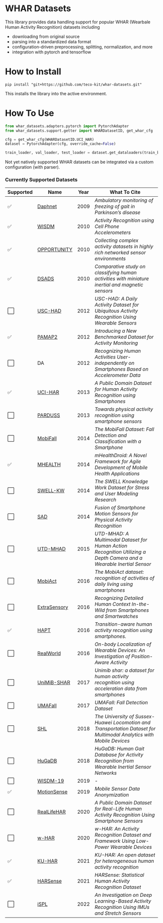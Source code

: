 # WHAR Datasets

This library provides data handling support for popular WHAR (Wearbale Human Activity Recognition) datasets including

<!-- - metadata descriptions in [DCAT-AP](https://www.dcat-ap.de/) and [Croissant](https://github.com/mlcommons/croissant) -->
- downloading from original source
- parsing into a standardized data format
- configuration-driven preprocessing, splitting, normalization, and more
- integration with pytorch and tensorflow

# How to Install

```
pip install "git+https://github.com/teco-kit/whar-datasets.git"
```

This installs the library into the active environment.

# How To Use

```python
from whar_datasets.adapters.pytorch import PytorchAdapter
from whar_datasets.support.getter import WHARDatasetID, get_whar_cfg

cfg = get_whar_cfg(WHARDatasetID.UCI_HAR)
dataset = PytorchAdapter(cfg, override_cache=False)

train_loader, val_loader, test_loader = dataset.get_dataloaders(train_batch_size=32)
```

Not yet natively supported WHAR datasets can be integrated via a custom configuration (with parser).

### Currently Supported Datasets

| Supported | Name           | Year | What To Cite                                                                                       |
|-----------|----------------|------|---------------------------------------------------------------------------------------------|
| ✅        | [Daphnet](https://archive.ics.uci.edu/dataset/245/daphnet+freezing+of+gait)        | 2009 | *Ambulatory monitoring of freezing of gait in Parkinson’s disease*                         |
| ✅        | [WISDM](https://www.cis.fordham.edu/wisdm/dataset.php)       | 2010 | *Activity Recognition using Cell Phone Accelerometers*                                      |
| ✅        | [OPPORTUNITY](https://archive.ics.uci.edu/dataset/226/opportunity+activity+recognition)    | 2010 | *Collecting complex activity datasets in highly rich networked sensor environments*        |
| ✅        | [DSADS](https://archive.ics.uci.edu/dataset/256/daily+and+sports+activities)          | 2010 | *Comparative study on classifying human activities with miniature inertial and magnetic sensors* |
| ⬜        | [USC-HAD](https://sipi.usc.edu/had/)        | 2012 | *USC-HAD: A Daily Activity Dataset for Ubiquitous Activity Recognition Using Wearable Sensors* |
| ✅        | [PAMAP2](https://archive.ics.uci.edu/dataset/231/pamap2+physical+activity+monitoring)         | 2012 | *Introducing a New Benchmarked Dataset for Activity Monitoring*                            |
| ⬜        | DA | 2012 | *Recognizing Human Activities User-independently on Smartphones Based on Accelerometer Data* |
| ✅        | [UCI-HAR](https://archive.ics.uci.edu/dataset/240/human+activity+recognition+using+smartphones)        | 2013 | *A Public Domain Dataset for Human Activity Recognition using Smartphones*                  |
| ⬜        | [PARDUSS](https://www.utwente.nl/en/eemcs/ps/research/dataset/) | 2013 | *Towards physical activity recognition using smartphone sensors*                           |
| ⬜        | [MobiFall](https://bmi.hmu.gr/the-mobifall-and-mobiact-datasets-2/#) | 2014 | *The MobiFall Dataset: Fall Detection and Classification with a Smartphone*                |
| ✅        | [MHEALTH](https://archive.ics.uci.edu/dataset/319/mhealth+dataset)        | 2014 | *mHealthDroid: A Novel Framework for Agile Development of Mobile Health Applications*      |
| ⬜        | [SWELL-KW](https://www.kaggle.com/datasets/qiriro/swell-heart-rate-variability-hrv)          | 2014 | *The SWELL Knowledge Work Dataset for Stress and User Modeling Research*                   |
| ⬜        | [SAD](https://www.utwente.nl/en/eemcs/ps/research/dataset/) | 2014 | *Fusion of Smartphone Motion Sensors for Physical Activity Recognition*                    |
| ⬜        | [UTD-MHAD](https://personal.utdallas.edu/~kehtar/UTD-MHAD.html)       | 2015 | *UTD-MHAD: A Multimodal Dataset for Human Action Recognition Utilizing a Depth Camera and a Wearable Inertial Sensor* |
| ⬜        | [MobiAct](https://bmi.hmu.gr/the-mobifall-and-mobiact-datasets-2/#) | 2016 | *The MobiAct dataset: recognition of activities of daily living using smartphones*         |
| ⬜        | [ExtraSensory](http://extrasensory.ucsd.edu/)   | 2016 | *Recognizing Detailed Human Context In-the-Wild from Smartphones and Smartwatches*         |
| ✅        | [HAPT](https://archive.ics.uci.edu/dataset/341/smartphone+based+recognition+of+human+activities+and+postural+transitions)           | 2016 | *Transition-aware human activity recognition using smartphones.*                           |
| ⬜        | [RealWorld](https://www.uni-mannheim.de/dws/research/projects/activity-recognition/dataset/dataset-realworld/)      | 2016 | *On-body Localization of Wearable Devices: An Investigation of Position-Aware Activity*    |
| ⬜        | [UniMiB-SHAR](http://www.sal.disco.unimib.it/technologies/unimib-shar/) | 2017 | *Unimib shar: a dataset for human activity recognition using acceleration data from smartphones* |
| ⬜        | [UMAFall](https://figshare.com/articles/dataset/UMA_ADL_FALL_Dataset_zip/4214283) | 2017 | *UMAFall: Fall Detection Dataset*                                                          |
| ⬜        | [SHL](http://www.shl-dataset.org/dataset/)            | 2018 | *The University of Sussex-Huawei Locomotion and Transportation Dataset for Multimodal Analytics with Mobile Devices* |
| ⬜        | [HuGaDB](https://github.com/romanchereshnev/HuGaDB)         | 2018 | *HuGaDB: Human Gait Database for Activity Recognition from Wearable Inertial Sensor Networks* |
| ⬜        | [WISDM-19](https://archive.ics.uci.edu/dataset/507/wisdm+smartphone+and+smartwatch+activity+and+biometrics+dataset)       | 2019 | -                                                                                           |
| ✅        | [MotionSense](https://github.com/mmalekzadeh/motion-sense)    | 2019 | *Mobile Sensor Data Anonymization*                                                         |
| ⬜        | [RealLifeHAR](https://lbd.udc.es/research/real-life-HAR-dataset/)    | 2020 | *A Public Domain Dataset for Real-Life Human Activity Recognition Using Smartphone Sensors* |
| ⬜        | [w-HAR](https://github.com/gmbhat/human-activity-recognition)          | 2020 | *w-HAR: An Activity Recognition Dataset and Framework Using Low-Power Wearable Devices*    |
| ✅        | [KU-HAR](https://data.mendeley.com/datasets/45f952y38r/5)         | 2021 | *KU-HAR: An open dataset for heterogeneous human activity recognition*                     |
| ✅        | [HARSense](https://ieee-dataport.org/open-access/harsense-statistical-human-activity-recognition-dataset)       | 2021 | *HARSense: Statistical Human Activity Recognition Dataset*                                 |
| ⬜        | [iSPL](https://github.com/thunguyenth/HAR_IMU_Stretch) | 2022 | *An Investigation on Deep Learning-Based Activity Recognition Using IMUs and Stretch Sensors* |




